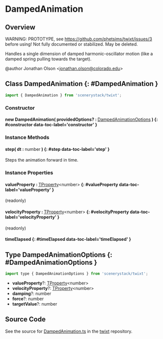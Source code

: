 # DampedAnimation

## Overview

WARNING: PROTOTYPE, see https://github.com/phetsims/twixt/issues/3 before using!
Not fully documented or stabilized. May be deleted.

Handles a single dimension of damped harmonic-oscillator motion (like a damped spring pulling towards the target).

@author Jonathan Olson &lt;jonathan.olson@colorado.edu&gt;

## Class DampedAnimation {: #DampedAnimation }


```js
import { DampedAnimation } from 'scenerystack/twixt';
```
### Constructor

#### new DampedAnimation( providedOptions? : <span style="font-weight: 400;">[DampedAnimationOptions](../twixt/DampedAnimation.md#DampedAnimationOptions)</span> ) {: #constructor data-toc-label='constructor' }

### Instance Methods

#### step( dt : <span style="font-weight: 400;"><span style="color: hsla(calc(var(--md-hue) + 180deg),80%,40%,1);">number</span></span> ) {: #step data-toc-label='step' }

Steps the animation forward in time.

### Instance Properties

#### valueProperty : <span style="font-weight: 400;">[TProperty](../axon/TProperty.md)&lt;<span style="color: hsla(calc(var(--md-hue) + 180deg),80%,40%,1);">number</span>&gt;</span> {: #valueProperty data-toc-label='valueProperty' }

(readonly)

#### velocityProperty : <span style="font-weight: 400;">[TProperty](../axon/TProperty.md)&lt;<span style="color: hsla(calc(var(--md-hue) + 180deg),80%,40%,1);">number</span>&gt;</span> {: #velocityProperty data-toc-label='velocityProperty' }

(readonly)

#### timeElapsed {: #timeElapsed data-toc-label='timeElapsed' }



## Type DampedAnimationOptions {: #DampedAnimationOptions }


```js
import type { DampedAnimationOptions } from 'scenerystack/twixt';
```


- **valueProperty**?: [TProperty](../axon/TProperty.md)&lt;<span style="color: hsla(calc(var(--md-hue) + 180deg),80%,40%,1);">number</span>&gt;
- **velocityProperty**?: [TProperty](../axon/TProperty.md)&lt;<span style="color: hsla(calc(var(--md-hue) + 180deg),80%,40%,1);">number</span>&gt;
- **damping**?: <span style="color: hsla(calc(var(--md-hue) + 180deg),80%,40%,1);">number</span>
- **force**?: <span style="color: hsla(calc(var(--md-hue) + 180deg),80%,40%,1);">number</span>
- **targetValue**?: <span style="color: hsla(calc(var(--md-hue) + 180deg),80%,40%,1);">number</span>




## Source Code

See the source for [DampedAnimation.ts](https://github.com/phetsims/twixt/blob/main/js/DampedAnimation.ts) in the [twixt](https://github.com/phetsims/twixt) repository.
